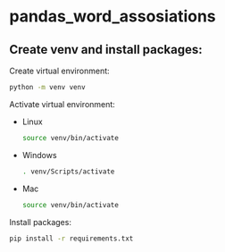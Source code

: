 # pandas_word_assosiations

## Create venv and install packages:

Create virtual environment:
```Bash
python -m venv venv
```

Activate virtual environment:
* Linux
    ```Bash
    source venv/bin/activate
    ```
* Windows
    ```Bash
    . venv/Scripts/activate
    ```
* Mac
    ```Bash
    source venv/bin/activate
    ```

Install packages:
```Bash
pip install -r requirements.txt
```